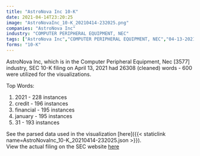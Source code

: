 ```yaml
---
title: "AstroNova Inc 10-K"
date: 2021-04-14T23:20:25
image: "AstroNovaInc_10-K_20210414-232025.png"
companies: "AstroNova Inc"
industry: "COMPUTER PERIPHERAL EQUIPMENT, NEC"
tags: ["AstroNova Inc","COMPUTER PERIPHERAL EQUIPMENT, NEC","04-13-2021","10-K"]
forms: "10-K"
---
```

AstroNova Inc, which is in the Computer Peripheral Equipment, Nec [3577] industry, SEC 10-K filing on April 13, 2021 had 26308 (cleaned) words - 600 were utilized for the visualizations.

Top Words:
1. 2021 - 228 instances
2. credit - 196 instances
3. financial - 195 instances
4. january - 195 instances
5. 31 - 193 instances


See the parsed data used in the visualization [here]({{< staticlink name=AstroNovaInc_10-K_20210414-232025.json >}}).  
View the actual filing on the SEC website [here](https://www.sec.gov/Archives/edgar/data/8146/0001193125-21-114283.txt)